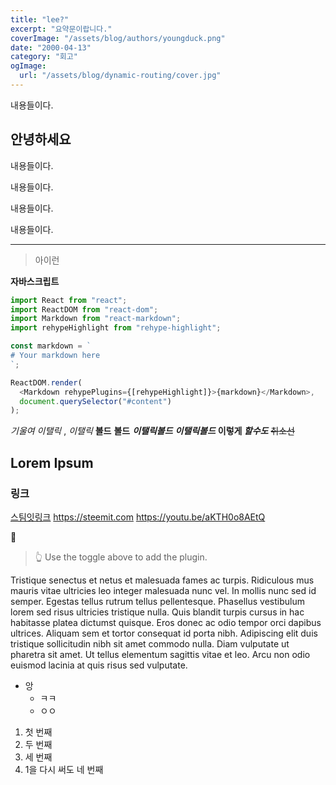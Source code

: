 ```yaml
---
title: "lee?"
excerpt: "요약문이랍니다."
coverImage: "/assets/blog/authors/youngduck.png"
date: "2000-04-13"
category: "회고"
ogImage:
  url: "/assets/blog/dynamic-routing/cover.jpg"
---
```


내용들이다.

## 안녕하세요

내용들이다.

내용들이다.

내용들이다.

내용들이다.

---

> 아이런

**자바스크립트**

```js
import React from "react";
import ReactDOM from "react-dom";
import Markdown from "react-markdown";
import rehypeHighlight from "rehype-highlight";

const markdown = `
# Your markdown here
`;

ReactDOM.render(
  <Markdown rehypePlugins={[rehypeHighlight]}>{markdown}</Markdown>,
  document.querySelector("#content")
);
```

_기울여_
_이탤릭_ , _이탤릭_
**볼드** **볼드**
**_이탤릭볼드_**
**_이탤릭볼드_**
**이렇게 _할수도_**
~~취소선~~

## Lorem Ipsum

### 링크

[스팀잇링크](https://steemit.com)
https://steemit.com
https://youtu.be/aKTH0o8AEtQ

&#128586;

<blockquote>
  👆 Use the toggle above to add the plugin.
</blockquote>

Tristique senectus et netus et malesuada fames ac turpis. Ridiculous mus mauris vitae ultricies leo integer malesuada nunc vel. In mollis nunc sed id semper. Egestas tellus rutrum tellus pellentesque. Phasellus vestibulum lorem sed risus ultricies tristique nulla. Quis blandit turpis cursus in hac habitasse platea dictumst quisque. Eros donec ac odio tempor orci dapibus ultrices. Aliquam sem et tortor consequat id porta nibh. Adipiscing elit duis tristique sollicitudin nibh sit amet commodo nulla. Diam vulputate ut pharetra sit amet. Ut tellus elementum sagittis vitae et leo. Arcu non odio euismod lacinia at quis risus sed vulputate.

- 앙
  - ㅋㅋ
  - ㅇㅇ

1. 첫 번째
2. 두 번째
3. 세 번째
4. 1을 다시 써도 네 번째
